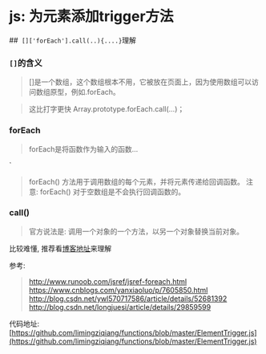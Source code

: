 # js: 为元素添加trigger方法

##` []['forEach'].call(..){....}`理解

### `[]`的含义
> []是一个数组，这个数组根本不用，它被放在页面上，因为使用数组可以访问数组原型，例如.forEach。

> 这比打字更快 Array.prototype.forEach.call(...)；

### forEach
> forEach是将函数作为输入的函数...

  `
> forEach() 方法用于调用数组的每个元素，并将元素传递给回调函数。
注意: forEach() 对于空数组是不会执行回调函数的。

### call()
> 官方说法是: 调用一个对象的一个方法，以另一个对象替换当前对象。

比较难懂, 推荐看[博客地址](http://blog.csdn.net/longjuesi/article/details/29859599)来理解

参考:
>http://www.runoob.com/jsref/jsref-foreach.html  
>https://www.cnblogs.com/yanxiaoluo/p/7605850.html  
>http://blog.csdn.net/ywl570717586/article/details/52681392  
>http://blog.csdn.net/longjuesi/article/details/29859599 


代码地址: [https://github.com/limingziqiang/functions/blob/master/ElementTrigger.js](https://github.com/limingziqiang/functions/blob/master/ElementTrigger.js) 